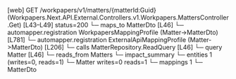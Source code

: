 [web] GET /workpapers/v1/matters/{matterId:Guid}  (Workpapers.Next.API.External.Controllers.v1.Workpapers.MattersController.Get)  [L43–L49] status=200
  └─ maps_to MatterDto [L46]
    └─ automapper.registration WorkpapersMappingProfile (Matter->MatterDto) [L781]
    └─ automapper.registration ExternalApiMappingProfile (Matter->MatterDto) [L206]
  └─ calls MatterRepository.ReadQuery [L46]
  └─ query Matter [L46]
    └─ reads_from Matters
  └─ impact_summary
    └─ entities 1 (writes=0, reads=1)
      └─ Matter writes=0 reads=1
    └─ mappings 1
      └─ MatterDto

